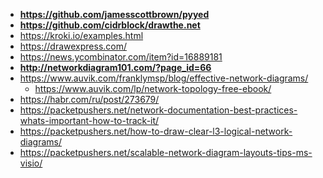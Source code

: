 * **https://github.com/jamesscottbrown/pyyed**
* **https://github.com/cidrblock/drawthe.net**
* https://kroki.io/examples.html
* https://drawexpress.com/
* https://news.ycombinator.com/item?id=16889181
* **http://networkdiagram101.com/?page_id=66**
* https://www.auvik.com/franklymsp/blog/effective-network-diagrams/
    * https://www.auvik.com/lp/network-topology-free-ebook/
* https://habr.com/ru/post/273679/
* https://packetpushers.net/network-documentation-best-practices-whats-important-how-to-track-it/
* https://packetpushers.net/how-to-draw-clear-l3-logical-network-diagrams/
* https://packetpushers.net/scalable-network-diagram-layouts-tips-ms-visio/
